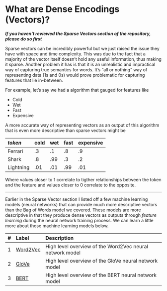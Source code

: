 # What are Dense Encodings (Vectors)?

***If you haven't reviewed the Sparse Vectors section of the repository, please do so first***

Sparse vectors can be incredibly powerful but we just raised the issue they have with space and time complexity. This was due to the fact that a majority of the vector itself doesn’t hold any useful information, thus making it sparse. Another problem it has is that it is an unrealistic and impractical way of capturing true semantics for words. It’s “all or nothing” way of representing data (1s and 0s) would prove problematic for capturing features that lie in-between.

For example, let’s say we had a algorithm that gauged for features like 
- Cold
- Wet
- Fast
- Expensive

A more accurate way of representing vectors as an output of this algorithm that is even more descriptive than sparse vectors might be

| *token*   | cold | wet | fast | expensive |
|:----------|:-----|:----|:-----|:----------|
| Ferrari   | .3   | .1  | .8   | .9        |
| Shark     | .8   | .99 | .3   | .2        |
| Lightning | .01  | .01 | .99  | .01       |

Where values closer to 1 correlate to tigther relationships between the token and the feature and values closer to 0 correlate to the opposite.

-------------------------------------------------------------------------------------------------------------------------------------

Earlier in the Sparse Vector section I listed off a few machine learning models (neural networks) that can provide much more descriptive vectors than the Bag of Words model we covered. These models are more descriptive in that they produce dense vectors as outputs through *feature learning* during the neural network training process. We can learn a little more about those machine learning models below.

| # | Label                                                       | Description |
|:--|:------------------------------------------------------------|:-----------|
| 1 | [Word2Vec](foundations/VectorSearch/DenseVectors/Word2Vec)  | High level overview of the Word2Vec neural network model |
| 2 | [GloVe](foundations/VectorSearch/DenseVectors/GloVe)     | High level overview of the GloVe neural network model|
| 3 | [BERT](foundations/VectorSearch/DenseVectors/BERT)     | High level overview of the BERT neural network model |

